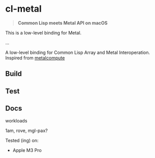 
# cl-metal

> __Common Lisp meets Metal API on macOS__

This is a low-level binding for Metal.

...

A low-level binding for Common Lisp Array and Metal Interoperation. Inspired from [metalcompute](https://github.com/baldand/py-metal-compute)

## Build


## Test

## Docs

workloads

1am, rove, mgl-pax?


Tested (ing) on:

- Apple M3 Pro

